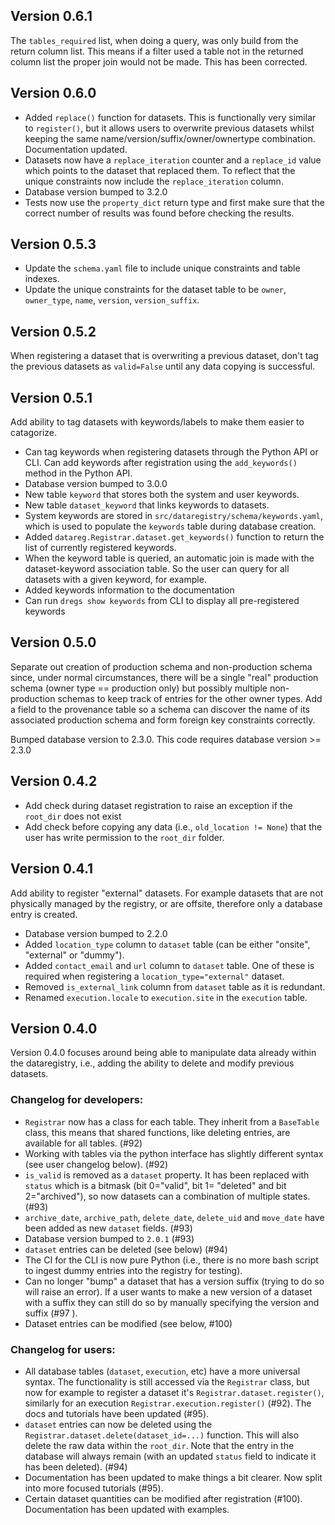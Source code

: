 ## Version 0.6.1

The `tables_required` list, when doing a query, was only build from the return
column list. This means if a filter used a table not in the returned column
list the proper join would not be made. This has been corrected.

## Version 0.6.0

- Added `replace()` function for datasets. This is functionally very similar to
  `register()`, but it allows users to overwrite previous datasets whilst
  keeping the same name/version/suffix/owner/ownertype combination.
  Documentation updated.
- Datasets now have a `replace_iteration` counter and a `replace_id` value
  which points to the dataset that replaced them. To reflect that the unique
  constraints now include the `replace_iteration` column.
- Database version bumped to 3.2.0
- Tests now use the `property_dict` return type and first make sure that the
  correct number of results was found before checking the results.

## Version 0.5.3

- Update the `schema.yaml` file to include unique constraints and table
  indexes.  
- Update the unique constraints for the dataset table to be `owner`,
  `owner_type`, `name`, `version`, `version_suffix`.

## Version 0.5.2

When registering a dataset that is overwriting a previous dataset, don't tag
the previous datasets as `valid=False` until any data copying is successful.

## Version 0.5.1

Add ability to tag datasets with keywords/labels to make them easier to
catagorize.

- Can tag keywords when registering datasets through the Python API or CLI. Can
  add keywords after registration using the `add_keywords()` method in the
  Python API.
- Database version bumped to 3.0.0
- New table `keyword` that stores both the system and user keywords.
- New table `dataset_keyword` that links keywords to datasets.
- System keywords are stored in `src/dataregistry/schema/keywords.yaml`, which
  is used to populate the `keywords` table during database creation.
- Added `datareg.Registrar.dataset.get_keywords()` function to return the list
  of currently registered keywords.
- When the keyword table is queried, an automatic join is made with the
  dataset-keyword association table. So the user can query for all datasets
  with a given keyword, for example.
- Added keywords information to the documentation
- Can run `dregs show keywords` from CLI to display all pre-registered keywords

## Version 0.5.0

Separate out creation of production schema and non-production schema since,
under normal circumstances, there will be a single "real" production schema
(owner type == production only) but possibly multiple non-production schemas to
keep track of entries for the other owner types.  Add a field to the provenance
table so a schema can discover the name of its associated production schema and
form foreign key constraints correctly.

Bumped database version to 2.3.0.  This code requires database version >= 2.3.0

## Version 0.4.2

- Add check during dataset registration to raise an exception if the `root_dir`
  does not exist
- Add check before copying any data (i.e., `old_location != None`) that the
  user has write permission to the `root_dir` folder.

## Version 0.4.1

Add ability to register "external" datasets. For example datasets that are not
physically managed by the registry, or are offsite, therefore only a database
entry is created.

- Database version bumped to 2.2.0
- Added `location_type` column to `dataset` table (can be either "onsite",
  "external" or "dummy").
- Added `contact_email` and `url` column to `dataset` table. One of these is
  required when registering a `location_type="external"` dataset.
- Removed `is_external_link` column from `dataset` table as it is redundant.
- Renamed `execution.locale` to `execution.site` in the `execution` table.

## Version 0.4.0

Version 0.4.0 focuses around being able to manipulate data already within the
dataregistry, i.e., adding the ability to delete and modify previous datasets.

### Changelog for developers:

- `Registrar` now has a class for each table. They inherit from a `BaseTable`
  class, this means that shared functions, like deleting entries, are available
  for all tables. (#92)
- Working with tables via the python interface has slightly different syntax
  (see user changelog below). (#92)
- `is_valid` is removed as a `dataset` property. It has been replaced with
  `status` which is a bitmask (bit 0="valid", bit 1= "deleted" and bit
  2="archived"), so now datasets can a combination of multiple states. (#93)
- `archive_date`, `archive_path`, `delete_date`, `delete_uid` and `move_date`
  have been added as new `dataset` fields. (#93)
- Database version bumped to `2.0.1` (#93)
- `dataset` entries can be deleted (see below) (#94)
- The CI for the CLI is now pure Python (i.e., there is no more bash script to
  ingest dummy entries into the registry for testing).
- Can no longer "bump" a dataset that has a version suffix (trying to do so
  will raise an error). If a user wants to make a new version of a dataset with
  a suffix they can still do so by manually specifying the version and suffix
  (#97 ).
- Dataset entries can be modified (see below, #100)

### Changelog for users:

- All database tables (`dataset`, `execution`, etc) have a more universal
  syntax. The functionality is still accessed via the `Registrar` class, but
  now for example to register a dataset it's `Registrar.dataset.register()`,
  similarly for an execution `Registrar.execution.register()` (#92). The docs
  and tutorials have been updated (#95).
- `dataset` entries can now be deleted using the
  `Registrar.dataset.delete(dataset_id=...)` function. This will also delete
  the raw data within the `root_dir`. Note that the entry in the database will
  always remain (with an updated `status` field to indicate it has been
  deleted). (#94)
- Documentation has been updated to make things a bit clearer. Now split into
  more focused tutorials (#95).
- Certain dataset quantities can be modified after registration (#100).
  Documentation has been updated with examples.

